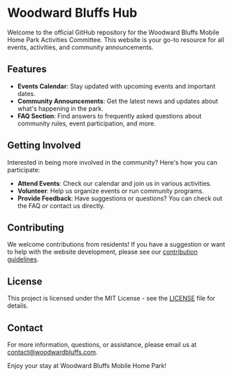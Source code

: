 # Woodward Bluffs Hub

Welcome to the official GitHub repository for the Woodward Bluffs Mobile Home Park Activities Committee. This website is your go-to resource for all events, activities, and community announcements.

## Features

- **Events Calendar**: Stay updated with upcoming events and important dates.
- **Community Announcements**: Get the latest news and updates about what's happening in the park.
- **FAQ Section**: Find answers to frequently asked questions about community rules, event participation, and more.

## Getting Involved

Interested in being more involved in the community? Here's how you can participate:
- **Attend Events**: Check our calendar and join us in various activities.
- **Volunteer**: Help us organize events or run community programs.
- **Provide Feedback**: Have suggestions or questions? You can check out the FAQ or contact us directly.

## Contributing

We welcome contributions from residents! If you have a suggestion or want to help with the website development, please see our [contribution guidelines](CONTRIBUTING.md).

## License

This project is licensed under the MIT License - see the [LICENSE](LICENSE.md) file for details.

## Contact

For more information, questions, or assistance, please email us at [contact@woodwardbluffs.com](mailto:contact@woodwardbluffs.com).

Enjoy your stay at Woodward Bluffs Mobile Home Park!
